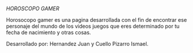 *HOROSCOPO GAMER*
 
Horosocopo gamer es una pagina desarrollada con el fin de encontrar ese personaje del mundo de los videos juegos
que eres determinado por tu fecha de nacimiento y otras cosas.

Desarrollado por: Hernandez Juan y Cuello Pizarro Ismael.